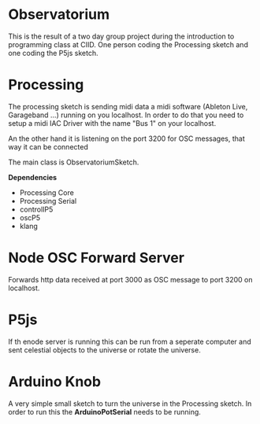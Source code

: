 # Observatorium

This is the result of a two day group project during the introduction to programming class at CIID.
One person coding the Processing sketch and one coding the P5js sketch.

# Processing

The processing sketch is sending midi data a midi software (Ableton Live, Garageband …) running on you localhost. 
In order to do that you need to setup a midi IAC Driver with the name "Bus 1" on your localhost.

An the other hand it is listening on the port 3200 for OSC messages, that way it can be connected 

The main class is ObservatoriumSketch.

**Dependencies**
- Processing Core
- Processing Serial
- controlIP5
- oscP5
- klang

# Node OSC Forward Server

Forwards http data received at port 3000 as OSC message to port 3200 on localhost.

# P5js

If th enode server is running this can be run from a seperate computer and sent celestial objects to the universe or rotate the universe.

# Arduino Knob

A very simple small sketch to turn the universe in the Processing sketch.
In order to run this the **ArduinoPotSerial** needs to be running.